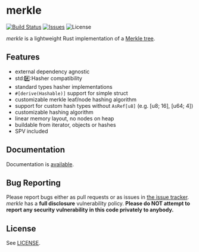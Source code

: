 # merkle

[![Build Status](https://travis-ci.org/sitano/merkle.svg?branch=master&style=flat)](https://travis-ci.org/sitano/merkle_light)
[![Issues](http://img.shields.io/github/issues/sitano/merkle.svg?style=flat)](https://github.com/sitano/merkle_light/issues)
![License](https://img.shields.io/badge/license-bsd3-brightgreen.svg?style=flat)

*merkle* is a lightweight Rust implementation of a [Merkle tree](https://en.wikipedia.org/wiki/Merkle_tree).

## Features

- external dependency agnostic
- std::hash::Hasher compatibility
- standard types hasher implementations
- `#[derive(Hashable)]` support for simple struct
- customizable merkle leaf/node hashing algorithm
- support for custom hash types without `AsRef[u8]` (e.g. [u8; 16], [u64; 4])
- customizable hashing algorithm
- linear memory layout, no nodes on heap
- buildable from iterator, objects or hashes
- SPV included

## Documentation

Documentation is [available](https://sitano.github.io/merkle_light/merkle_light/index.html).

## Bug Reporting

Please report bugs either as pull requests or as issues in [the issue
tracker](https://github.com/sitano/merkle_light). *merkle* has a
**full disclosure** vulnerability policy. **Please do NOT attempt to report
any security vulnerability in this code privately to anybody.**

## License

See [LICENSE](LICENSE).
